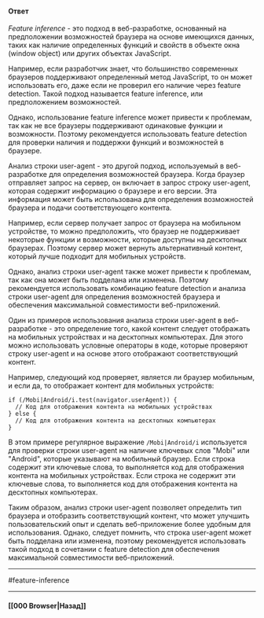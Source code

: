 #### Ответ

*Feature inference* - это подход в веб-разработке, основанный на предположении возможностей браузера на основе имеющихся данных, таких как наличие определенных функций и свойств в объекте окна (window object) или других объектах JavaScript.

Например, если разработчик знает, что большинство современных браузеров поддерживают определенный метод JavaScript, то он может использовать его, даже если не проверил его наличие через feature detection. Такой подход называется feature inference, или предположением возможностей.

Однако, использование feature inference может привести к проблемам, так как не все браузеры поддерживают одинаковые функции и возможности. Поэтому рекомендуется использовать feature detection для проверки наличия и поддержки функций и возможностей в браузере.

Анализ строки user-agent - это другой подход, используемый в веб-разработке для определения возможностей браузера. Когда браузер отправляет запрос на сервер, он включает в запрос строку user-agent, которая содержит информацию о браузере и его версии. Эта информация может быть использована для определения возможностей браузера и подачи соответствующего контента.

Например, если сервер получает запрос от браузера на мобильном устройстве, то можно предположить, что браузер не поддерживает некоторые функции и возможности, которые доступны на десктопных браузерах. Поэтому сервер может вернуть альтернативный контент, который лучше подходит для мобильных устройств.

Однако, анализ строки user-agent также может привести к проблемам, так как она может быть подделана или изменена. Поэтому рекомендуется использовать комбинацию feature detection и анализа строки user-agent для определения возможностей браузера и обеспечения максимальной совместимости веб-приложений.

Один из примеров использования анализа строки user-agent в веб-разработке - это определение того, какой контент следует отображать на мобильных устройствах и на десктопных компьютерах. Для этого можно использовать условные операторы в коде, которые проверяют строку user-agent и на основе этого отображают соответствующий контент.

Например, следующий код проверяет, является ли браузер мобильным, и если да, то отображает контент для мобильных устройств:

```
if (/Mobi|Android/i.test(navigator.userAgent)) {
  // Код для отображения контента на мобильных устройствах
} else {
  // Код для отображения контента на десктопных компьютерах
}
```

В этом примере регулярное выражение `/Mobi|Android/i` используется для проверки строки user-agent на наличие ключевых слов "Mobi" или "Android", которые указывают на мобильный браузер. Если строка содержит эти ключевые слова, то выполняется код для отображения контента на мобильных устройствах. Если строка не содержит эти ключевые слова, то выполняется код для отображения контента на десктопных компьютерах.

Таким образом, анализ строки user-agent позволяет определить тип браузера и отобразить соответствующий контент, что может улучшить пользовательский опыт и сделать веб-приложение более удобным для использования. Однако, следует помнить, что строка user-agent может быть подделана или изменена, поэтому рекомендуется использовать такой подход в сочетании с feature detection для обеспечения максимальной совместимости веб-приложений.

___
#feature-inference

___

#### [[000 Browser|Назад]]